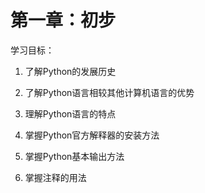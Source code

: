 # 第一章：初步

学习目标：

1.  了解Python的发展历史

2.  了解Python语言相较其他计算机语言的优势

3.  理解Python语言的特点

4.  掌握Python官方解释器的安装方法

5.  掌握Python基本输出方法

6.  掌握注释的用法